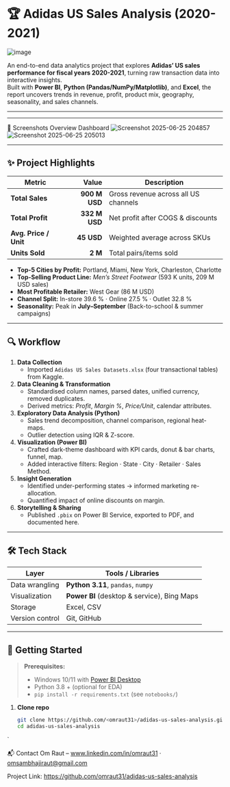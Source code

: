 # 🏆 Adidas US Sales Analysis (2020-2021)

![image](https://github.com/user-attachments/assets/52b60816-55a4-4908-ae01-d0d3687738e6)


An end-to-end data analytics project that explores **Adidas’ US sales performance for fiscal years 2020-2021**, turning raw transaction data into interactive insights.  
Built with **Power BI**, **Python (Pandas/NumPy/Matplotlib)**, and **Excel**, the report uncovers trends in revenue, profit, product mix, geography, seasonality, and sales channels.

---


---

📸 Screenshots
Overview Dashboard
![Screenshot 2025-06-25 204857](https://github.com/user-attachments/assets/7871ad77-23e6-4a61-8188-6f6e8ffa79b4)
![Screenshot 2025-06-25 205013](https://github.com/user-attachments/assets/743122d2-6ede-45b8-9eb4-1e01fc305817)

---


## ✨ Project Highlights

| Metric | Value | Description |
|--------|------:|-------------|
| **Total Sales** | **900 M USD** | Gross revenue across all US channels |
| **Total Profit** | **332 M USD** | Net profit after COGS & discounts |
| **Avg. Price / Unit** | **45 USD** | Weighted average across SKUs |
| **Units Sold** | **2 M** | Total pairs/items sold |

* **Top-5 Cities by Profit:** Portland, Miami, New York, Charleston, Charlotte  
* **Top-Selling Product Line:** *Men’s Street Footwear* (593 K units, 209 M USD sales)  
* **Most Profitable Retailer:** West Gear (86 M USD)  
* **Channel Split:** In-store 39.6 % · Online 27.5 % · Outlet 32.8 %  
* **Seasonality:** Peak in **July–September** (Back-to-school & summer campaigns)

---

## 🔍 Workflow

1. **Data Collection**  
   * Imported `Adidas US Sales Datasets.xlsx` (four transactional tables) from Kaggle.
2. **Data Cleaning & Transformation**  
   * Standardised column names, parsed dates, unified currency, removed duplicates.  
   * Derived metrics: *Profit*, *Margin %*, *Price/Unit*, calendar attributes.
3. **Exploratory Data Analysis (Python)**  
   * Sales trend decomposition, channel comparison, regional heat-maps.  
   * Outlier detection using IQR & Z-score.
4. **Visualization (Power BI)**  
   * Crafted dark-theme dashboard with KPI cards, donut & bar charts, funnel, map.  
   * Added interactive filters: Region · State · City · Retailer · Sales Method.
5. **Insight Generation**  
   * Identified under-performing states → informed marketing re-allocation.  
   * Quantified impact of online discounts on margin.
6. **Storytelling & Sharing**  
   * Published `.pbix` on Power BI Service, exported to PDF, and documented here.

---

## 🛠️ Tech Stack

| Layer | Tools / Libraries |
|-------|-------------------|
| Data wrangling | **Python 3.11**, `pandas`, `numpy` |
| Visualization | **Power BI** (desktop & service), Bing Maps |
| Storage | Excel, CSV |
| Version control | Git, GitHub |

---

## 🚀 Getting Started

> **Prerequisites:**  
> * Windows 10/11 with [Power BI Desktop](https://powerbi.microsoft.com/desktop/)  
> * Python 3.8 + (optional for EDA)  
> * `pip install -r requirements.txt` (see `notebooks/`)

1. **Clone repo**

   ```bash
   git clone https://github.com/<omraut31>/adidas-us-sales-analysis.git
   cd adidas-us-sales-analysis

  `
  
   📬 Contact
   Om Raut – www.linkedin.com/in/omraut31 · omsambhajiraut@gmail.com

  Project Link: <https://github.com/omraut31/adidas-us-sales-analysis>


